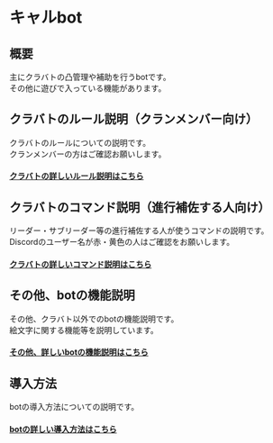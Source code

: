 # キャルbot

## 概要

主にクラバトの凸管理や補助を行うbotです。  
その他に遊びで入っている機能があります。  


## クラバトのルール説明（クランメンバー向け）

クラバトのルールについての説明です。  
クランメンバーの方はご確認お願いします。  

#### [クラバトの詳しいルール説明はこちら](./markdown/rule.md)


## クラバトのコマンド説明（進行補佐する人向け）

リーダー・サブリーダー等の進行補佐する人が使うコマンドの説明です。  
Discordのユーザー名が赤・黄色の人はご確認をお願いします。  

#### [クラバトの詳しいコマンド説明はこちら](./markdown/command.md)


## その他、botの機能説明

その他、クラバト以外でのbotの機能説明です。  
絵文字に関する機能等を説明しています。  

#### [その他、詳しいbotの機能説明はこちら](./markdown/etc.md)


## 導入方法

botの導入方法についての説明です。  

#### [botの詳しい導入方法はこちら](./markdown/introduction.md)

